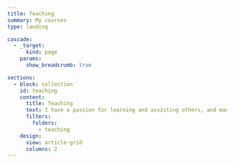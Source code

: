```yaml
---
title: Teaching
summary: My courses
type: landing

cascade:
  - _target:
      kind: page
    params:
      show_breadcrumb: true

sections:
  - block: collection
    id: teaching
    content:
      title: Teaching
      text: I have a passion for learning and assisting others, and many of my friends often regard me as a mentor. Below, I have meticulously curated a selection of learning resources.
      filters:
        folders:
          - teaching
    design:
      view: article-grid
      columns: 2
---
```


